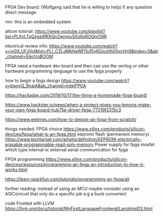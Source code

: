 FPGA Dev board: (Wolfgang said that he is willing to help)
if any question direct message

rmr: this is an embedded system


altium tutorial:
https://www.youtube.com/playlist?list=PLXvLToQzgzdfKKQn2wmpuSXz6sROQmO6R

electrical review info: 
https://www.youtube.com/watch?v=iyG9_UFJVoI&list=PLr_CZLgMkHeWFl1uf5yR2ouhIh00ycHn9&index=5&ab_channel=ElectroBOOM

FPGA need a hardware dev board
and then can use the verilog or other hardware programming language to use the fpga properly

how to begin a fpga design
https://www.youtube.com/watch?v=bwoyQ_RnaiA&ab_channel=IntelFPGA

https://hackaday.com/2019/10/17/the-thing-a-homemade-fpga-board/


https://www.hackster.io/news/when-a-project-gives-you-lemons-make-your-own-fpga-board-hub75e-driver-fpga-77219f2315c3

https://www.eetimes.com/how-to-design-an-fpga-from-scratch/

things needed: 
FPGA choice
https://www.xilinx.com/products/silicon-devices/fpga/what-is-an-fpga.html
eeprom/ flash (permanent memory)
	https://www.techtarget.com/whatis/definition/EEPROM-electrically-erasable-programmable-read-only-memory
Power supply for fpga
mosfet which type internal or external
serial communication for fpga

FPGA programming
https://www.xilinx.com/products/silicon-devices/resources/programming-an-fpga-an-introduction-to-how-it-works.html

https://learn.sparkfun.com/tutorials/programming-an-fpga/all

further reading: 
instead of using an MCU maybe consider using an ASIC(circuit that only do a specific job e.g a buck converter)

code Fronted with LLVM
https://llvm.org/docs/tutorial/MyFirstLanguageFrontend/LangImpl03.html
